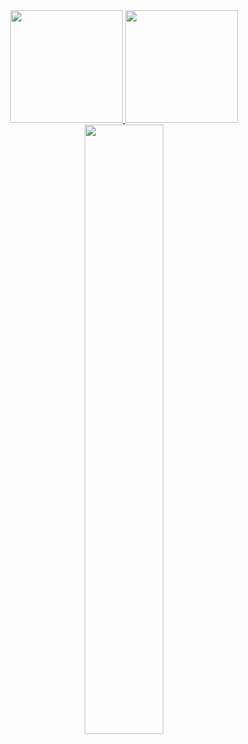 <div align="center">
  <a href="https://github.com/marcato0">
  <img height="180em" src="https://github-readme-stats.vercel.app/api?username=marcato0&show_icons=true&theme=algolia&include_all_commits=true&count_private=true"/>
  <img height="180em" src="https://github-readme-stats.vercel.app/api/top-langs/?username=marcato0&layout=compact&langs_count=7&theme=algolia"/>
  <img width="50%" src="https://github.com/TheDudeThatCode/TheDudeThatCode/blob/master/Assets/Developer.gif" />
</div>



  



